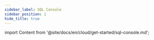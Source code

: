 ```yaml
---
sidebar_label: SQL Console
sidebar_position: 1
hide_title: true
---
```


import Content from '@site/docs/en/cloud/get-started/sql-console.md';

<Content />
